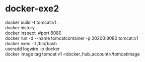 # docker-exe2
docker build -t tomcat:v1 .  
docker history <image name or ID>  
docker inspect <image name or ID> #port 8080  
docker run -d --name tomcatcontainer -p 20200:8080 tomcat:v1  
docker exec -it <container ID> /bin/bash  
useradd logwire -p docker  
docker image tag tomcat:v1 <docker_hub_account>/tomcatimage  

